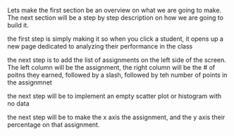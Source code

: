 Lets make the first section be an overview on what we are going to make. The next section will be a step by step description on how we are going to build it. 

the first step is simply making it so when you click a student, it opens up a new page dedicated to analyzing their performance in the class

the next step is to add the list of assignments on the left side of the screen. The left column will be the assignment, the right column will be the # of poitns they earned, followed by a slash, followed by teh number of points in the assignmnet

the next step will be to implement an empty scatter plot or histogram with no data

the next step will be to make the x axis the assignment, and the y axis their percentage on that assignment. 